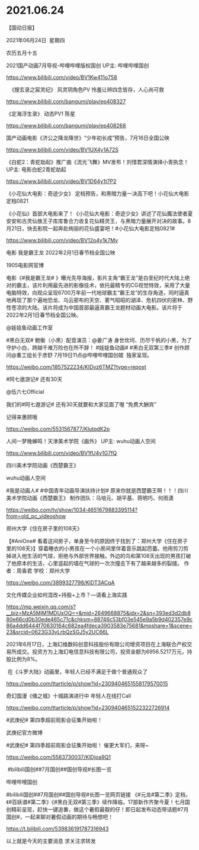 ﻿#  2021.06.24
【国动日报】

2021年06月24日  星期四


农历五月十五


2021国产动画7月导视-哔哩哔哩版权国创 UP主: 哔哩哔哩国创

https://www.bilibili.com/video/BV1Kw411o758

 
《搜玄录之宸灵纪》 风灵玥角色PV 怜羞让辨四念皆存，人心尚可救


https://www.bilibili.com/bangumi/play/ep408327

《定海浮生录》 动态PV1 陈星


https://www.bilibili.com/bangumi/play/ep408268



国产动画电影《济公之降龙降世》“少年初长成”预告，7月16日全国公映

https://www.bilibili.com/video/BV1UX4y1A72S

《白蛇2：青蛇劫起》推广曲《流光飞舞》MV发布！刘惜君深情演绎小青执念！ UP主: 电影白蛇2青蛇劫起

https://www.bilibili.com/video/BV1D64y1t7P2

《小花仙大电影：奇迹少女》 定档预告，和黑暗力量一决高下吧！小花仙大电影定档0821

《小花仙》首部大电影来了！《小花仙大电影：奇迹少女》讲述了花仙魔法使者夏安安和古灵仙族王子库库鲁合力收复花仙精灵王，与黑暗力量展开对决的故事。8月21日，快去影院一起奔赴绚丽的花仙盛宴吧！#小花仙大电影定档0821#

https://www.bilibili.com/video/BV12o4y1k7Mv

电影 我是霸王龙 2022年2月1日春节档全国公映

1905电影网官博 


电影《#我是霸王龙# 》曝光先导海报，影片主角“霸王龙”是白垩纪时代大陆上绝对的霸主，该片利用最先进的影像技术，依托最精专的CG视觉特效，采用了大量电脑特效，向观众呈现6700万年前一代地球霸主“霸王龙”的生存角逐，同时逼真地再现了那个遍地恐龙、乌云密布的天空、雾气昭昭的湖泽、危机四伏的密林、野性苍凉的大陆。该片将成为中国首部最逼真霸王龙题材动画大电影。该片将于2022年2月1日春节档全国公映。

@娃娃鱼动画工作室


‍#黑白无双# 魍衡（小黑）配音演员：@姜广涛
身世坎坷、历尽千帆的小黑，为了守护小白，跨越千难万险也在所不辞！
#娃娃鱼动画# #黑白无双第三季# 创作顾问@重工组长于彦舒
7月19日11点@哔哩哔哩国创姬  独家呈现。

https://weibo.com/1857522234/KlDvz6TMZ?type=repost

#阿七遨游记# 还有30天

@伍六七Official

我们的#阿七遨游记# 还有30天就要和大家见面了喔
“免费大酬宾”

记得来惠顾哦

https://weibo.com/5531567877/KlutqdK2p


人间一梦晚蝉鸣！天津美术学院《画外》 UP主: wuhu动画人空间

https://www.bilibili.com/video/BV1fU4y1G7fQ

四川美术学院动画《西楚霸王》

wuhu动画人空间


#我是动画人# #中国青年动画导演扶持计划# 原来你就是西楚霸王啊！！！四川美术学院动画《西楚霸王》
制作团队：马培元、胡平基、蒋明巧、何雨潇


https://weibo.com/tv/show/1034:4651679883395114?from=old_pc_videoshow

郑州大学《住在房子里的108天》

【#AniOne# 看着这间房子，单身至今的原因终于找到了：郑州大学《住在房子里的108天》】穿着睡衣的小男孩在一个小房间里伴着音乐跳起芭蕾。他用剪刀剪掉进入他生活的气球，拒绝与外部世界接触。外边的鸟和第108天出现的男孩打破了他原本的生活，心里竖起的墙在气球的一次次撞击下有了越来越多的裂缝。
作者：周香君
学校：郑州大学 


https://weibo.com/3899327798/KlDT3ACqA

文化传媒企业如何混改+持股+上市？—请看上海实践

https://mp.weixin.qq.com/s?__biz=MzA5MjM1MDUxOQ==&mid=2649668875&idx=2&sn=393ed3d2db880e66cd0b30ede465c71c&chksm=88746c53bf03e545e9a5b9d402357e9c86a4dd6444f70630164c682ea4fdeca3903583e75681&mpshare=1&scene=23&srcid=0623G33yLrbQzSGJ5y2UC66L


2021年6月17日，上海幻维数码创意科技股份有限公司增资项目在上海联合产权交易所成交。投资方为上海幻电信息科技有限公司，投资金额为6956.5217万元，持股比例为8%。

 在《斗罗大陆》动画里，年轻人已经不满足于做个普通观众了


https://weibo.com/ttarticle/p/show?id=2309404651558179570015

奇幻国漫《俑之城》十城路演进行中 年轻人在线打Call

https://weibo.com/ttarticle/p/show?id=2309404651522322726914


#武庚纪# 第四季超前观影会征集开始啦！

武庚纪官方微博

#武庚纪# 第四季超前观影会征集开始啦！
催更大军们，来呀~

https://weibo.com/5583730037/KlDjoa9Q1

 #bilibili国创##7月国创##国创导视#长图一览

哔哩哔哩国创


#bilibili国创##7月国创##国创导视#长图一览网页链接
《#元龙#第二季》定档，《#百妖谱#第二季》《#黑白无双#第三季》续作降临，17部新作齐聚今夏！七月国创精彩呈现，赶快一键追番，做这个暑假最靓的仔！即日起发布动态带话题#7月国创#，一起来聊对暑假动画的期待与畅想吧！


https://t.bilibili.com/539836191787316943

以上就是今天的主要消息
求关注求转发



















